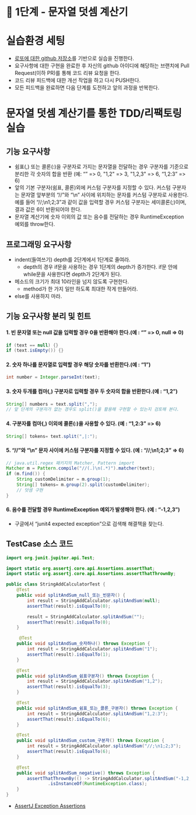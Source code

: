# 🚀 1단계 - 문자열 덧셈 계산기



# 실습환경 세팅

- [로또에 대한 github 저장소](https://github.com/next-step/java-lotto)를 기반으로 실습을 진행한다.
- 요구사항에 대한 구현을 완료한 후 자신의 github 아이디에 해당하는 브랜치에 Pull Request(이하 PR)를 통해 코드 리뷰 요청을 한다.
- 코드 리뷰 피드백에 대한 개선 작업을 하고 다시 PUSH한다.
- 모든 피드백을 완료하면 다음 단계를 도전하고 앞의 과정을 반복한다.



# 문자열 덧셈 계산기를 통한 TDD/리팩토링 실습



## 기능 요구사항

- 쉼표(,) 또는 콜론(:)을 구분자로 가지는 문자열을 전달하는 경우 구분자를 기준으로 분리한 각 숫자의 합을 반환 (예: “” => 0, "1,2" => 3, "1,2,3" => 6, “1,2:3” => 6)
- 앞의 기본 구분자(쉼표, 콜론)외에 커스텀 구분자를 지정할 수 있다. 커스텀 구분자는 문자열 앞부분의 “//”와 “\n” 사이에 위치하는 문자를 커스텀 구분자로 사용한다. 예를 들어 “//;\n1;2;3”과 같이 값을 입력할 경우 커스텀 구분자는 세미콜론(;)이며, 결과 값은 6이 반환되어야 한다.
- 문자열 계산기에 숫자 이외의 값 또는 음수를 전달하는 경우 RuntimeException 예외를 throw한다.



## 프로그래밍 요구사항

- indent(들여쓰기) depth를 2단계에서 1단계로 줄여라.
  - depth의 경우 if문을 사용하는 경우 1단계의 depth가 증가한다. if문 안에 while문을 사용한다면 depth가 2단계가 된다.
- 메소드의 크기가 최대 10라인을 넘지 않도록 구현한다.
  - method가 한 가지 일만 하도록 최대한 작게 만들어라.
- else를 사용하지 마라.



## 기능 요구사항 분리 및 힌트



#### 1. 빈 문자열 또는 null 값을 입력할 경우 0을 반환해야 한다.(예 : “” => 0, null => 0)

```java
if (text == null) {}
if (text.isEmpty()) {}
```



#### 2. 숫자 하나를 문자열로 입력할 경우 해당 숫자를 반환한다.(예 : “1”)

```java
int number = Integer.parseInt(text);
```



#### 3. 숫자 두개를 컴마(,) 구분자로 입력할 경우 두 숫자의 합을 반환한다.(예 : “1,2”)

```java
String[] numbers = text.split(",");
// 앞 단계의 구분자가 없는 경우도 split()을 활용해 구현할 수 있는지 검토해 본다.
```



#### 4. 구분자를 컴마(,) 이외에 콜론(:)을 사용할 수 있다. (예 : “1,2:3” => 6)

```java
String[] tokens= text.split(",|:");
```



#### 5. “//”와 “\n” 문자 사이에 커스텀 구분자를 지정할 수 있다. (예 : “//;\n1;2;3” => 6)

```java
// java.util.regex 패키지의 Matcher, Pattern import
Matcher m = Pattern.compile("//(.)\n(.*)").matcher(text);
if (m.find()) {
    String customDelimiter = m.group(1);
    String[] tokens= m.group(2).split(customDelimiter);
    // 덧셈 구현
}
```



#### 6. 음수를 전달할 경우 RuntimeException 예외가 발생해야 한다. (예 : “-1,2,3”)

- 구글에서 “junit4 expected exception”으로 검색해 해결책을 찾는다.





## TestCase 소스 코드

```java
import org.junit.jupiter.api.Test;

import static org.assertj.core.api.Assertions.assertThat;
import static org.assertj.core.api.Assertions.assertThatThrownBy;

public class StringAddCalculatorTest {
    @Test
    public void splitAndSum_null_또는_빈문자() {
        int result = StringAddCalculator.splitAndSum(null);
        assertThat(result).isEqualTo(0);

        result = StringAddCalculator.splitAndSum("");
        assertThat(result).isEqualTo(0);
    }

     @Test
    public void splitAndSum_숫자하나() throws Exception {
        int result = StringAddCalculator.splitAndSum("1");
        assertThat(result).isEqualTo(1);
    }

    @Test
    public void splitAndSum_쉼표구분자() throws Exception {
        int result = StringAddCalculator.splitAndSum("1,2");
        assertThat(result).isEqualTo(3);
    }

    @Test
    public void splitAndSum_쉼표_또는_콜론_구분자() throws Exception {
        int result = StringAddCalculator.splitAndSum("1,2:3");
        assertThat(result).isEqualTo(6);
    }

    @Test
    public void splitAndSum_custom_구분자() throws Exception {
        int result = StringAddCalculator.splitAndSum("//;\n1;2;3");
        assertThat(result).isEqualTo(6);
    }

    @Test
    public void splitAndSum_negative() throws Exception {
        assertThatThrownBy(() -> StringAddCalculator.splitAndSum("-1,2,3"))
                .isInstanceOf(RuntimeException.class);
    }
}
```

- [AssertJ Exception Assertions](https://www.baeldung.com/assertj-exception-assertion)